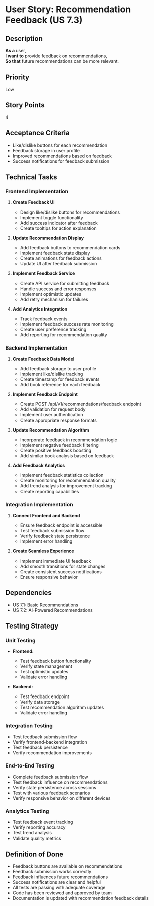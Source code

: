 # User Story: Recommendation Feedback (US 7.3)

## Description
**As a** user,  
**I want to** provide feedback on recommendations,  
**So that** future recommendations can be more relevant.

## Priority
Low

## Story Points
4

## Acceptance Criteria
- Like/dislike buttons for each recommendation
- Feedback storage in user profile
- Improved recommendations based on feedback
- Success notifications for feedback submission

## Technical Tasks

### Frontend Implementation
1. **Create Feedback UI**
   - Design like/dislike buttons for recommendations
   - Implement toggle functionality
   - Add success indicator after feedback
   - Create tooltips for action explanation

2. **Update Recommendation Display**
   - Add feedback buttons to recommendation cards
   - Implement feedback state display
   - Create animations for feedback actions
   - Update UI after feedback submission

3. **Implement Feedback Service**
   - Create API service for submitting feedback
   - Handle success and error responses
   - Implement optimistic updates
   - Add retry mechanism for failures

4. **Add Analytics Integration**
   - Track feedback events
   - Implement feedback success rate monitoring
   - Create user preference tracking
   - Add reporting for recommendation quality

### Backend Implementation
1. **Create Feedback Data Model**
   - Add feedback storage to user profile
   - Implement like/dislike tracking
   - Create timestamp for feedback events
   - Add book reference for each feedback

2. **Implement Feedback Endpoint**
   - Create POST /api/v1/recommendations/feedback endpoint
   - Add validation for request body
   - Implement user authentication
   - Create appropriate response formats

3. **Update Recommendation Algorithm**
   - Incorporate feedback in recommendation logic
   - Implement negative feedback filtering
   - Create positive feedback boosting
   - Add similar book analysis based on feedback

4. **Add Feedback Analytics**
   - Implement feedback statistics collection
   - Create monitoring for recommendation quality
   - Add trend analysis for improvement tracking
   - Create reporting capabilities

### Integration Implementation
1. **Connect Frontend and Backend**
   - Ensure feedback endpoint is accessible
   - Test feedback submission flow
   - Verify feedback state persistence
   - Implement error handling

2. **Create Seamless Experience**
   - Implement immediate UI feedback
   - Add smooth transitions for state changes
   - Create consistent success notifications
   - Ensure responsive behavior

## Dependencies
- US 7.1: Basic Recommendations
- US 7.2: AI-Powered Recommendations

## Testing Strategy

### Unit Testing
- **Frontend:**
  - Test feedback button functionality
  - Verify state management
  - Test optimistic updates
  - Validate error handling

- **Backend:**
  - Test feedback endpoint
  - Verify data storage
  - Test recommendation algorithm updates
  - Validate error handling

### Integration Testing
- Test feedback submission flow
- Verify frontend-backend integration
- Test feedback persistence
- Verify recommendation improvements

### End-to-End Testing
- Complete feedback submission flow
- Test feedback influence on recommendations
- Verify state persistence across sessions
- Test with various feedback scenarios
- Verify responsive behavior on different devices

### Analytics Testing
- Test feedback event tracking
- Verify reporting accuracy
- Test trend analysis
- Validate quality metrics

## Definition of Done
- Feedback buttons are available on recommendations
- Feedback submission works correctly
- Feedback influences future recommendations
- Success notifications are clear and helpful
- All tests are passing with adequate coverage
- Code has been reviewed and approved by team
- Documentation is updated with recommendation feedback details
